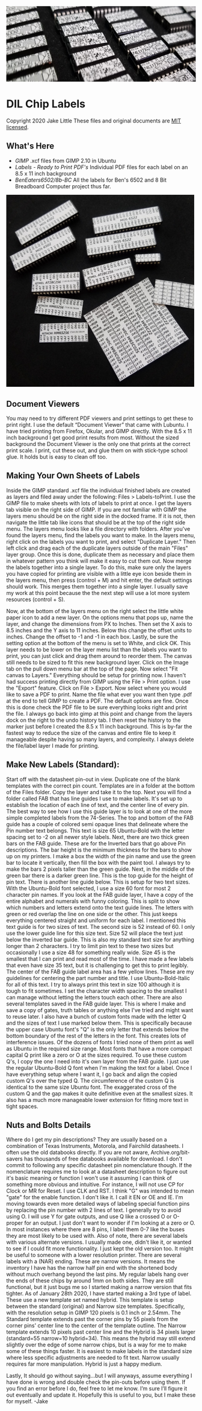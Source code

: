 
<img src="https://raw.githubusercontent.com/Upcycle-Electronics/ChipLabels/master/LS-labels.jpg" height="200">


# DIL Chip Labels

Copyright 2020 Jake Little
These files and original documents are [MIT licensed](http://en.wikipedia.org/wiki/MIT_License).

## What's Here
 - _*GIMP*_   .xcf files from GIMP 2.10 in Ubuntu
 - _*Labels - Ready to Print PDF's*_   Individual PDF files for each label on an 8.5 x 11 inch background
 - _*BenEaters6502/8b-BC*_   All the labels for Ben's 6502 and 8 Bit Breadboard Computer project thus far.
 
 <img src="https://raw.githubusercontent.com/Upcycle-Electronics/ChipLabels/master/example-labels.jpg" width="500">
 
## Document Viewers 

 You may need to try different PDF viewers and print settings to get these to print right. I use the default “Document Viewer” that came with Lubuntu. I have tried printing from Firefox, Okular, and GIMP directly. With the 8.5 x 11 inch background I get good print results from most. Without the sized background the Document Viewer is the only one that prints at the correct print scale.
  I print, cut these out, and glue them on with stick-type school glue. It holds but is easy to clean off too.
  
##  Making Your Own Sheets of Labels
 Inside the GIMP  standard .xcf file the individual finished labels are created as layers and filed away under the following: Files > Labels-toPrint. I use the GIMP file to make sheets with lots of labels to print at once. I get the layers tab visible on the right side of GIMP. If you are not familiar with GIMP the layers menu should be on the right side in the docked frame. If it is not, then navigate the little tab like icons that should be at the top of the right side menu. The layers menu looks like a file directory with folders. After you've found the layers menu, find the labels you want to make. In the layers menu, right click on the labels you want to print, and select "Duplicate Layer." Then left click and drag each of the duplicate layers outside of the main "Files" layer group. Once this is done, duplicate them as necessary and place them in whatever pattern you think will make it easy to cut them out. Now merge the labels together into a single layer. To do this, make sure only the layers you have copied for printing are visible with a little eye icon beside them in the layers menu, then press (control + M) and hit enter, the default settings should work. This merges them together into a single layer. I usually save my work at this point because the the next step will use a lot more system resources (control + S). 
  
  Now, at the bottom of the layers menu on the right select the little white paper icon to add a new layer. On the options menu that pops up, name the layer, and change the dimensions from PX to Inches. Then set the X axis to 8.5 inches and the Y axis to 11 inches. Below this change the offset units to inches. Change the offset to -1 and -1 in each box. Lastly, be sure the setting option at the bottom of the menu is set to White, and click OK. This layer needs to be lower on the layer menu list than the labels you want to print, you can just click and drag them around to reorder them. The canvas still needs to be sized to fit this new background layer. Click on the Image tab on the pull down menu bar at the top of the page. Now select "Fit canvas to Layers." Everything should be setup for printing now. I haven't had success printing directly from GIMP using the File > Print option. I use the "Export" feature. Click on File > Export. Now select where you would like to save a PDF to print. Name the file what ever you want then type .pdf at the end to tell GIMP to create a PDF. The default options are fine. Once this is done check the PDF file to be sure everything looks right and print the file. I always go back into gimp at this point and change from the layers dock on the right to the undo history tab. I then reset the history to the marker just before I created the 8.5 x 11 inch background. This is by-far the fastest way to reduce the size of the canvas and entire file to keep it manageable despite having so many layers, and complexity. I always delete the file/label layer I made for printing. 
  
## Make New Labels (Standard):
   Start off with the datasheet pin-out in view. Duplicate one of the blank templates with the correct pin count. Templates are in a folder at the bottom of the Files folder. Copy the layer and take it to the top. Next you will find a folder called FAB that has line guides I use to make labels. It's set up to establish the location of each line of text, and the center line of every pin. The best way to see how I use this guide layer is to look at one of the more simple completed labels from the 74-Series. The top and bottom of the FAB guide has a couple of colored semi opaque lines that delineate where the Pin number text belongs. This text is size 65 Ubuntu-Bold with the letter spacing set to -2 on all newer style labels. Next, there are two thick green bars on the FAB guide. These are for the Inverted bars that go above Pin descriptions. The bar height is the minimum thickness for the bars to show up on my printers. I make a box the width of the pin name and use the green bar to locate it vertically, then fill the box with the paint tool. I always try to make the bars 2 pixels taller than the green guide. Next, in the middle of the green bar there is a darker green line. This is the top guide for the height of pin text. There is another line guide below. This is setup for two text sizes. With the Ubuntu-Bold font selected, I use a size 60 font for most 2 character pin names. If you look at the FAB guide layer, I have a copy of the entire alphabet and numerals with funny coloring. This is split to show which numbers and letters extend onto the text guide lines. The letters with green or red overlap the line on one side or the other. This just keeps everything centered straight and uniform for each label. I mentioned this text guide is for two sizes of text. The second size is 52 instead of 60. I only use the lower guide line for this size text. Size 52 will place the text just below the inverted bar guide. This is also my standard text size for anything longer than 2 characters. I try to limit pin text to these two sizes but occasionally I use a size 48 for something really wide. Size 45 is the smallest that I can print and read most of the time. I have made a few labels that even have size 35 text, but it is challenging to get this to print legibly. The center of the FAB guide label area has a few yellow lines. These are my guidelines for centering the part number and title. I use Ubuntu-Bold-Italic for all of this text. I try to always print this text in size 100 although it is tough to fit sometimes. I set the character width spacing to the smallest I can manage without letting the letters touch each other. There are also several templates saved in the FAB guide layer. This is where I make and save a copy of gates, truth tables or anything else I've tried and might want to reuse later. I also have a bunch of custom fonts made with the letter Q and the sizes of text I use marked below them. This is specifically because the upper case Ubuntu font's "Q" is the only letter that extends below the bottom boundary of the rest of the letters in the font. This creates lots of interference issues. Of the dozens of fonts I tried none of them print as well as Ubuntu in the required size range. Most fonts that have a more compact capital Q print like a zero or O at the sizes required. To use these custom Q's, I copy the one I need into it's own layer from the FAB guide. I just use the regular Ubuntu-Bold Q font when I'm making the text for a label. Once I have everything setup where I want it, I go back and align the copied custom Q's over the typed Q. The circumference of the custom Q is identical to the same size Ubuntu font. The exaggerated cross of the custom Q and the gap makes it quite definitive even at the smallest sizes. It also has a much more manageable lower extension for fitting more text in tight spaces.
   
## Nuts and Bolts Details
  Where do I get my pin descriptions? They are usually based on a combination of Texas Instruments, Motorola, and Fairchild datasheets. I often use the old databooks directly. If you are not aware, Archive.org/bit-savers has thousands of free databooks available for download. I don't commit to following any specific datasheet pin nomenclature though. If the nomenclature requires me to look at a datasheet description to figure out it's basic meaning or function I won't use it assuming I can think of something more obvious and intuitive. For instance, I will not use CP for Clock or MR for Reset. I use CLK and RST. I think "G" was intended to mean "gate" for the enable function. I don't like it.  I call it EN or OE and IE. I'm moving towards even more detailed ways of labeling special function pins by replacing the pin number with 2 lines of text. I generally try to avoid using O. I will use Y for gate outputs, and use Q like a crossed O or O-proper for an output. I just don't want to wonder if I'm looking at a zero or O. In most instances where there are 8 pins, I label them 0-7 like the buses they are most likely to be used with. Also of note, there are several labels with various alternate versions. I usually made one, didn't like it, or wanted to see if I could fit more functionality. I just kept the old version too. It might be useful to someone with a lower resolution printer. There are several labels with a (NAR) ending. These are narrow versions. It means the inventory I have has the narrow half pin end with the shortened body without much overhang beyond the last pins. My regular labels hang over the ends of these chips by around 1mm on both sides. They are still functional, but it just bugs me so I started making a narrow version that fits tighter. As of January 28th 2020, I have started making a 3rd type of label. These use a new template set named hybrid. This template is setup between the standard (original) and Narrow size templates. Specifically, with the resolution setup in GIMP 120 pixels is 0.1 inch or 2.54mm. The Standard template extends past the corner pins by 55 pixels from the corner pins' center line to the center of the template outline. The Narrow template extends 10 pixels past center line and the Hybrid is 34 pixels larger (standard=55 narrow=10 hybrid=34). This means the hybrid may still extend slightly over the edge of some narrow chips, but is a way for me to make some of these things faster. It is easiest to make labels in the standard size where less specific adjustments are needed to fit text. Narrow usually requires far more manipulation. Hybrid is just a happy medium.
   
  Lastly, It should go without saying...but I will anyways, assume everything I have done is wrong and double check the pin-outs before using them. If you find an error before I do, feel free to let me know. I’m sure I’ll figure it out eventually and update it. Hopefully this is useful to you, but I make these for myself.
-Jake

